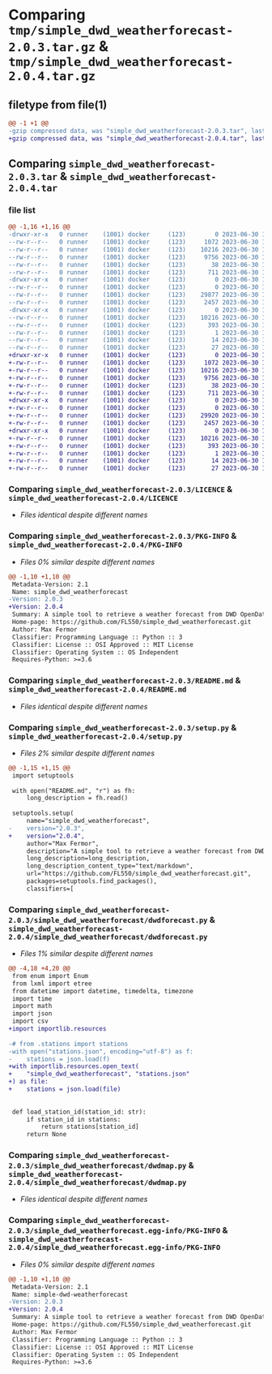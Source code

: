 # Comparing `tmp/simple_dwd_weatherforecast-2.0.3.tar.gz` & `tmp/simple_dwd_weatherforecast-2.0.4.tar.gz`

## filetype from file(1)

```diff
@@ -1 +1 @@
-gzip compressed data, was "simple_dwd_weatherforecast-2.0.3.tar", last modified: Fri Jun 30 14:14:55 2023, max compression
+gzip compressed data, was "simple_dwd_weatherforecast-2.0.4.tar", last modified: Fri Jun 30 14:22:19 2023, max compression
```

## Comparing `simple_dwd_weatherforecast-2.0.3.tar` & `simple_dwd_weatherforecast-2.0.4.tar`

### file list

```diff
@@ -1,16 +1,16 @@
-drwxr-xr-x   0 runner    (1001) docker     (123)        0 2023-06-30 14:14:55.527117 simple_dwd_weatherforecast-2.0.3/
--rw-r--r--   0 runner    (1001) docker     (123)     1072 2023-06-30 14:14:46.000000 simple_dwd_weatherforecast-2.0.3/LICENCE
--rw-r--r--   0 runner    (1001) docker     (123)    10216 2023-06-30 14:14:55.527117 simple_dwd_weatherforecast-2.0.3/PKG-INFO
--rw-r--r--   0 runner    (1001) docker     (123)     9756 2023-06-30 14:14:46.000000 simple_dwd_weatherforecast-2.0.3/README.md
--rw-r--r--   0 runner    (1001) docker     (123)       38 2023-06-30 14:14:55.527117 simple_dwd_weatherforecast-2.0.3/setup.cfg
--rw-r--r--   0 runner    (1001) docker     (123)      711 2023-06-30 14:14:46.000000 simple_dwd_weatherforecast-2.0.3/setup.py
-drwxr-xr-x   0 runner    (1001) docker     (123)        0 2023-06-30 14:14:55.523117 simple_dwd_weatherforecast-2.0.3/simple_dwd_weatherforecast/
--rw-r--r--   0 runner    (1001) docker     (123)        0 2023-06-30 14:14:46.000000 simple_dwd_weatherforecast-2.0.3/simple_dwd_weatherforecast/__init__.py
--rw-r--r--   0 runner    (1001) docker     (123)    29877 2023-06-30 14:14:46.000000 simple_dwd_weatherforecast-2.0.3/simple_dwd_weatherforecast/dwdforecast.py
--rw-r--r--   0 runner    (1001) docker     (123)     2457 2023-06-30 14:14:46.000000 simple_dwd_weatherforecast-2.0.3/simple_dwd_weatherforecast/dwdmap.py
-drwxr-xr-x   0 runner    (1001) docker     (123)        0 2023-06-30 14:14:55.523117 simple_dwd_weatherforecast-2.0.3/simple_dwd_weatherforecast.egg-info/
--rw-r--r--   0 runner    (1001) docker     (123)    10216 2023-06-30 14:14:55.000000 simple_dwd_weatherforecast-2.0.3/simple_dwd_weatherforecast.egg-info/PKG-INFO
--rw-r--r--   0 runner    (1001) docker     (123)      393 2023-06-30 14:14:55.000000 simple_dwd_weatherforecast-2.0.3/simple_dwd_weatherforecast.egg-info/SOURCES.txt
--rw-r--r--   0 runner    (1001) docker     (123)        1 2023-06-30 14:14:55.000000 simple_dwd_weatherforecast-2.0.3/simple_dwd_weatherforecast.egg-info/dependency_links.txt
--rw-r--r--   0 runner    (1001) docker     (123)       14 2023-06-30 14:14:55.000000 simple_dwd_weatherforecast-2.0.3/simple_dwd_weatherforecast.egg-info/requires.txt
--rw-r--r--   0 runner    (1001) docker     (123)       27 2023-06-30 14:14:55.000000 simple_dwd_weatherforecast-2.0.3/simple_dwd_weatherforecast.egg-info/top_level.txt
+drwxr-xr-x   0 runner    (1001) docker     (123)        0 2023-06-30 14:22:19.668050 simple_dwd_weatherforecast-2.0.4/
+-rw-r--r--   0 runner    (1001) docker     (123)     1072 2023-06-30 14:22:10.000000 simple_dwd_weatherforecast-2.0.4/LICENCE
+-rw-r--r--   0 runner    (1001) docker     (123)    10216 2023-06-30 14:22:19.668050 simple_dwd_weatherforecast-2.0.4/PKG-INFO
+-rw-r--r--   0 runner    (1001) docker     (123)     9756 2023-06-30 14:22:10.000000 simple_dwd_weatherforecast-2.0.4/README.md
+-rw-r--r--   0 runner    (1001) docker     (123)       38 2023-06-30 14:22:19.668050 simple_dwd_weatherforecast-2.0.4/setup.cfg
+-rw-r--r--   0 runner    (1001) docker     (123)      711 2023-06-30 14:22:10.000000 simple_dwd_weatherforecast-2.0.4/setup.py
+drwxr-xr-x   0 runner    (1001) docker     (123)        0 2023-06-30 14:22:19.664049 simple_dwd_weatherforecast-2.0.4/simple_dwd_weatherforecast/
+-rw-r--r--   0 runner    (1001) docker     (123)        0 2023-06-30 14:22:10.000000 simple_dwd_weatherforecast-2.0.4/simple_dwd_weatherforecast/__init__.py
+-rw-r--r--   0 runner    (1001) docker     (123)    29920 2023-06-30 14:22:10.000000 simple_dwd_weatherforecast-2.0.4/simple_dwd_weatherforecast/dwdforecast.py
+-rw-r--r--   0 runner    (1001) docker     (123)     2457 2023-06-30 14:22:10.000000 simple_dwd_weatherforecast-2.0.4/simple_dwd_weatherforecast/dwdmap.py
+drwxr-xr-x   0 runner    (1001) docker     (123)        0 2023-06-30 14:22:19.668050 simple_dwd_weatherforecast-2.0.4/simple_dwd_weatherforecast.egg-info/
+-rw-r--r--   0 runner    (1001) docker     (123)    10216 2023-06-30 14:22:19.000000 simple_dwd_weatherforecast-2.0.4/simple_dwd_weatherforecast.egg-info/PKG-INFO
+-rw-r--r--   0 runner    (1001) docker     (123)      393 2023-06-30 14:22:19.000000 simple_dwd_weatherforecast-2.0.4/simple_dwd_weatherforecast.egg-info/SOURCES.txt
+-rw-r--r--   0 runner    (1001) docker     (123)        1 2023-06-30 14:22:19.000000 simple_dwd_weatherforecast-2.0.4/simple_dwd_weatherforecast.egg-info/dependency_links.txt
+-rw-r--r--   0 runner    (1001) docker     (123)       14 2023-06-30 14:22:19.000000 simple_dwd_weatherforecast-2.0.4/simple_dwd_weatherforecast.egg-info/requires.txt
+-rw-r--r--   0 runner    (1001) docker     (123)       27 2023-06-30 14:22:19.000000 simple_dwd_weatherforecast-2.0.4/simple_dwd_weatherforecast.egg-info/top_level.txt
```

### Comparing `simple_dwd_weatherforecast-2.0.3/LICENCE` & `simple_dwd_weatherforecast-2.0.4/LICENCE`

 * *Files identical despite different names*

### Comparing `simple_dwd_weatherforecast-2.0.3/PKG-INFO` & `simple_dwd_weatherforecast-2.0.4/PKG-INFO`

 * *Files 0% similar despite different names*

```diff
@@ -1,10 +1,10 @@
 Metadata-Version: 2.1
 Name: simple_dwd_weatherforecast
-Version: 2.0.3
+Version: 2.0.4
 Summary: A simple tool to retrieve a weather forecast from DWD OpenData
 Home-page: https://github.com/FL550/simple_dwd_weatherforecast.git
 Author: Max Fermor
 Classifier: Programming Language :: Python :: 3
 Classifier: License :: OSI Approved :: MIT License
 Classifier: Operating System :: OS Independent
 Requires-Python: >=3.6
```

### Comparing `simple_dwd_weatherforecast-2.0.3/README.md` & `simple_dwd_weatherforecast-2.0.4/README.md`

 * *Files identical despite different names*

### Comparing `simple_dwd_weatherforecast-2.0.3/setup.py` & `simple_dwd_weatherforecast-2.0.4/setup.py`

 * *Files 2% similar despite different names*

```diff
@@ -1,15 +1,15 @@
 import setuptools
 
 with open("README.md", "r") as fh:
     long_description = fh.read()
 
 setuptools.setup(
     name="simple_dwd_weatherforecast",
-    version="2.0.3",
+    version="2.0.4",
     author="Max Fermor",
     description="A simple tool to retrieve a weather forecast from DWD OpenData",
     long_description=long_description,
     long_description_content_type="text/markdown",
     url="https://github.com/FL550/simple_dwd_weatherforecast.git",
     packages=setuptools.find_packages(),
     classifiers=[
```

### Comparing `simple_dwd_weatherforecast-2.0.3/simple_dwd_weatherforecast/dwdforecast.py` & `simple_dwd_weatherforecast-2.0.4/simple_dwd_weatherforecast/dwdforecast.py`

 * *Files 1% similar despite different names*

```diff
@@ -4,18 +4,20 @@
 from enum import Enum
 from lxml import etree
 from datetime import datetime, timedelta, timezone
 import time
 import math
 import json
 import csv
+import importlib.resources
 
-# from .stations import stations
-with open("stations.json", encoding="utf-8") as f:
-    stations = json.load(f)
+with importlib.resources.open_text(
+    "simple_dwd_weatherforecast", "stations.json"
+) as file:
+    stations = json.load(file)
 
 
 def load_station_id(station_id: str):
     if station_id in stations:
         return stations[station_id]
     return None
```

### Comparing `simple_dwd_weatherforecast-2.0.3/simple_dwd_weatherforecast/dwdmap.py` & `simple_dwd_weatherforecast-2.0.4/simple_dwd_weatherforecast/dwdmap.py`

 * *Files identical despite different names*

### Comparing `simple_dwd_weatherforecast-2.0.3/simple_dwd_weatherforecast.egg-info/PKG-INFO` & `simple_dwd_weatherforecast-2.0.4/simple_dwd_weatherforecast.egg-info/PKG-INFO`

 * *Files 0% similar despite different names*

```diff
@@ -1,10 +1,10 @@
 Metadata-Version: 2.1
 Name: simple-dwd-weatherforecast
-Version: 2.0.3
+Version: 2.0.4
 Summary: A simple tool to retrieve a weather forecast from DWD OpenData
 Home-page: https://github.com/FL550/simple_dwd_weatherforecast.git
 Author: Max Fermor
 Classifier: Programming Language :: Python :: 3
 Classifier: License :: OSI Approved :: MIT License
 Classifier: Operating System :: OS Independent
 Requires-Python: >=3.6
```

